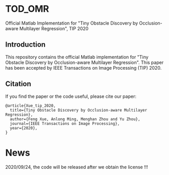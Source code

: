 # TOD_OMR
Official Matlab Implementation for "Tiny Obstacle Discovery by Occlusion-aware Multilayer Regression", TIP 2020

## Introduction

This repository contains the official Matlab implementation for "Tiny Obstacle Discovery by Occlusion-aware Multilayer Regression".
This paper has been accepted by IEEE Transactions on Image Processing (TIP) 2020.

## Citation

If you find the paper or the code useful, please cite our paper:
```
@article{Xue_tip_2020,
  title={Tiny Obstacle Discovery by Occlusion-aware Multilayer Regression},
  author={Feng Xue, Anlong Ming, Menghan Zhou and Yu Zhou},
  journal={IEEE Transactions on Image Processing},
  year={2020},
}
```

# News

2020/09/24, the code will be released after we obtain the license !!!

